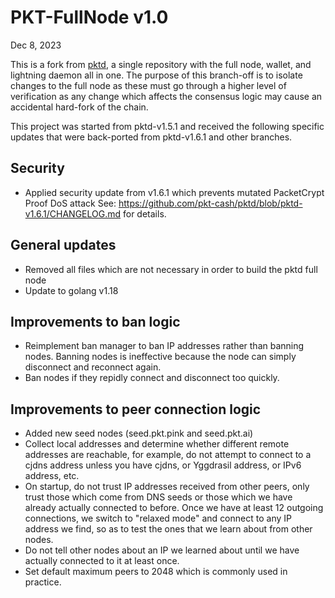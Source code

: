 # PKT-FullNode v1.0

Dec 8, 2023

This is a fork from [pktd](https://github.com/pkt-cash/pktd/blob/pktd-v1.6.1/CHANGELOG.md), a
single repository with the full node, wallet, and lightning daemon all in one. The purpose of this
branch-off is to isolate changes to the full node as these must go through a higher level of
verification as any change which affects the consensus logic may cause an accidental hard-fork of
the chain.

This project was started from pktd-v1.5.1 and received the following specific updates that were
back-ported from pktd-v1.6.1 and other branches.

## Security
* Applied security update from v1.6.1 which prevents mutated PacketCrypt Proof DoS attack
See: https://github.com/pkt-cash/pktd/blob/pktd-v1.6.1/CHANGELOG.md for details.

## General updates
* Removed all files which are not necessary in order to build the pktd full node
* Update to golang v1.18

## Improvements to ban logic
* Reimplement ban manager to ban IP addresses rather than banning nodes. Banning nodes is ineffective because the node can simply disconnect and reconnect again.
* Ban nodes if they repidly connect and disconnect too quickly.

## Improvements to peer connection logic
* Added new seed nodes (seed.pkt.pink and seed.pkt.ai)
* Collect local addresses and determine whether different remote addresses are reachable, for example, do not
attempt to connect to a cjdns address unless you have cjdns, or Yggdrasil address, or IPv6 address, etc.
* On startup, do not trust IP addresses received from other peers, only trust those which come from DNS seeds
or those which we have already actually connected to before. Once we have at least 12 outgoing connections, we
switch to "relaxed mode" and connect to any IP address we find, so as to test the ones that we learn about from
other nodes.
* Do not tell other nodes about an IP we learned about until we have actually connected to it at least once.
* Set default maximum peers to 2048 which is commonly used in practice.